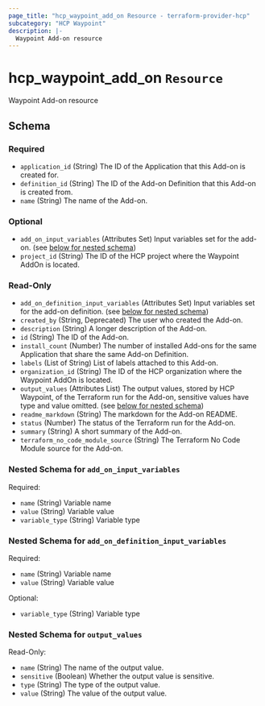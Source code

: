 ```yaml
---
page_title: "hcp_waypoint_add_on Resource - terraform-provider-hcp"
subcategory: "HCP Waypoint"
description: |-
  Waypoint Add-on resource
---
```


# hcp_waypoint_add_on `Resource`



Waypoint Add-on resource

<!-- schema generated by tfplugindocs -->
## Schema

### Required

- `application_id` (String) The ID of the Application that this Add-on is created for.
- `definition_id` (String) The ID of the Add-on Definition that this Add-on is created from.
- `name` (String) The name of the Add-on.

### Optional

- `add_on_input_variables` (Attributes Set) Input variables set for the add-on. (see [below for nested schema](#nestedatt--add_on_input_variables))
- `project_id` (String) The ID of the HCP project where the Waypoint AddOn is located.

### Read-Only

- `add_on_definition_input_variables` (Attributes Set) Input variables set for the add-on definition. (see [below for nested schema](#nestedatt--add_on_definition_input_variables))
- `created_by` (String, Deprecated) The user who created the Add-on.
- `description` (String) A longer description of the Add-on.
- `id` (String) The ID of the Add-on.
- `install_count` (Number) The number of installed Add-ons for the same Application that share the same Add-on Definition.
- `labels` (List of String) List of labels attached to this Add-on.
- `organization_id` (String) The ID of the HCP organization where the Waypoint AddOn is located.
- `output_values` (Attributes List) The output values, stored by HCP Waypoint, of the Terraform run for the Add-on, sensitive values have type and value omitted. (see [below for nested schema](#nestedatt--output_values))
- `readme_markdown` (String) The markdown for the Add-on README.
- `status` (Number) The status of the Terraform run for the Add-on.
- `summary` (String) A short summary of the Add-on.
- `terraform_no_code_module_source` (String) The Terraform No Code Module source for the Add-on.

<a id="nestedatt--add_on_input_variables"></a>
### Nested Schema for `add_on_input_variables`

Required:

- `name` (String) Variable name
- `value` (String) Variable value
- `variable_type` (String) Variable type


<a id="nestedatt--add_on_definition_input_variables"></a>
### Nested Schema for `add_on_definition_input_variables`

Required:

- `name` (String) Variable name
- `value` (String) Variable value

Optional:

- `variable_type` (String) Variable type


<a id="nestedatt--output_values"></a>
### Nested Schema for `output_values`

Read-Only:

- `name` (String) The name of the output value.
- `sensitive` (Boolean) Whether the output value is sensitive.
- `type` (String) The type of the output value.
- `value` (String) The value of the output value.